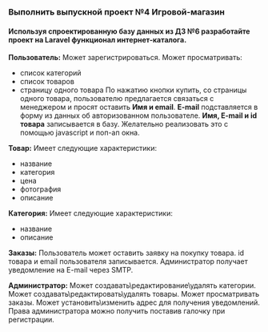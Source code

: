 ### Выполнить выпускной проект №4 Игровой-магазин

#### Используя спроектированную базу данных из ДЗ №6 разработайте проект на Laravel функционал интернет-каталога.

**Пользователь:**
Может зарегистрироваться.
Может просматривать:
- список категорий
- список товаров
- страницу одного товара
По нажатию кнопки купить, со страницы одного товара, пользователю предлагается связаться с менеджером и просят оставить **Имя и email**. **E-mail** подставляется в форму из данных об авторизованном пользователе. **Имя, E-mail и id товара** записывается в базу. Желательно реализовать это с помощью javascript и поп-ап окна.

**Товар:**
Имеет следующие характеристики:
- название
- категория
- цена
- фотография
- описание

**Категория:**
Имеет следующие характеристики:
- название
- описание

**Заказы:**
Пользователь может оставить заявку на покупку товара. id товара и email пользователя записывается.
Администратор получает уведомление на E-mail через SMTP.

**Администратор:**
Может создавать\редактирование\удалять категории.
Может создавать\редактировать\удалять товары.
Может просматривать заказы.
Может установить\изменить адрес для получения уведомлений.
Права администратора можно получить поставив галочку при регистрации.
